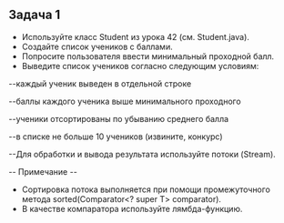 <h2>Задача 1</h2>

- Используйте класс Student из урока 42 (см. Student.java).
- Создайте список учеников с баллами.
- Попросите пользователя ввести минимальный проходной балл.
- Выведите список учеников согласно следующим условиям:

--каждый ученик выведен в отдельной строке

--баллы каждого ученика выше минимального проходного

--ученики отсортированы по убыванию среднего балла

--в списке не больше 10 учеников (извините, конкурс)

--Для обработки и вывода результата используйте потоки (Stream).

-- Примечание --
- Сортировка потока выполняется при помощи промежуточного метода
  sorted(Comparator<? super T> comparator).
- В качестве компаратора используйте лямбда-функцию.
